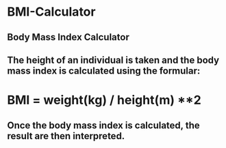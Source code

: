 # BMI-Calculator
## Body Mass Index Calculator
## The height of an individual is taken and the body mass index is calculated using the formular:
# BMI = weight(kg) / height(m) **2
## Once the body mass index is calculated, the result are then interpreted.
